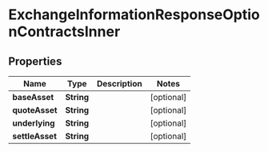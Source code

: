 

# ExchangeInformationResponseOptionContractsInner


## Properties

| Name | Type | Description | Notes |
|------------ | ------------- | ------------- | -------------|
|**baseAsset** | **String** |  |  [optional] |
|**quoteAsset** | **String** |  |  [optional] |
|**underlying** | **String** |  |  [optional] |
|**settleAsset** | **String** |  |  [optional] |



